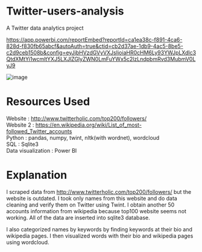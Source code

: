 # Twitter-users-analysis
A Twitter data analytics project 

https://app.powerbi.com/reportEmbed?reportId=ca1ea38c-f891-4ca6-828d-f830fb65abcf&autoAuth=true&ctid=cb2d37ae-1db9-4ac5-8be5-c2d9ceb1508b&config=eyJjbHVzdGVyVXJsIjoiaHR0cHM6Ly93YWJpLXdlc3QtdXMtYi1wcmltYXJ5LXJlZGlyZWN0LmFuYWx5c2lzLndpbmRvd3MubmV0LyJ9

![image](https://user-images.githubusercontent.com/77558802/154852491-f4e5369e-507e-4f5c-ab87-b3fefcc2421e.png)

# Resources Used
Website : http://www.twitterholic.com/top200/followers/ <br />
Website 2 : https://en.wikipedia.org/wiki/List_of_most-followed_Twitter_accounts <br />
Python : pandas, numpy, twint, nltk(with wordnet), wordcloud <br />
SQL : Sqlite3<br />
Data visualization : Power BI

# Explanation
I scraped data from http://www.twitterholic.com/top200/followers/ but the website is outdated. I took only names from this website and do data cleaning and verify them on Twitter using Twint. I obtain another 50 accounts information from wikipedia because top100 website seems not working. All of the data are inserted into sqlite3 database.<br />

I also categorized names by keywords by finding keywords at their bio and wikipedia pages. I then visualized words with their bio and wikipedia pages using wordcloud.
